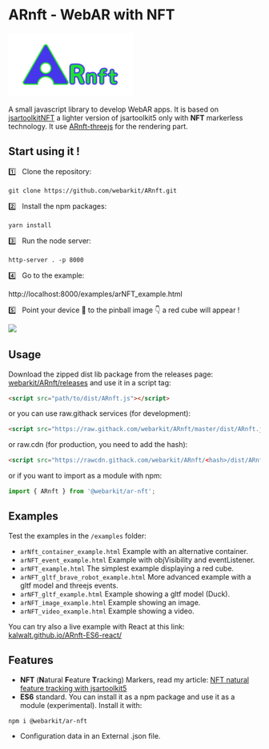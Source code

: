 # ARnft - WebAR with NFT

<img src="examples/Data/arNFT-logo.gif" width="250px"/>

A small javascript library to develop WebAR apps. It is based on [jsartoolkitNFT](https://github.com/kalwalt/jsartoolkitnFT) a lighter version of jsartoolkit5 only with **NFT** markerless technology. It use [ARnft-threejs](https://github.com/webarkit/ARnft-threejs) for the rendering part.

## Start using it !

:one: &nbsp; Clone the repository:

`git clone https://github.com/webarkit/ARnft.git`

:two: &nbsp; Install the npm packages:

`yarn install`

:three: &nbsp; Run the node server:

`http-server . -p 8000`

:four: &nbsp; Go to the example:

http://localhost:8000/examples/arNFT_example.html

:five: &nbsp; Point your device 📱 to the pinball image 👇 a red cube will appear !

<img src= https://raw.githubusercontent.com/artoolkitx/artoolkit5/master/doc/Marker%20images/pinball.jpg width="250"/>

## Usage

Download the zipped dist lib package from the releases page: [webarkit/ARnft/releases](https://github.com/webarkit/ARnft/releases)
and use it in a script tag:
```html
<script src="path/to/dist/ARnft.js"></script>
```
or you can use raw.githack services (for development):

```html
<script src="https://raw.githack.com/webarkit/ARnft/master/dist/ARnft.js"></script>
```

or raw.cdn (for production, you need to add the hash):

```html
<script src="https://rawcdn.githack.com/webarkit/ARnft/<hash>/dist/ARnft.js"></script>
```

or if you want to import as a module with npm:

```javascript
import { ARnft } from '@webarkit/ar-nft';
```

## Examples
Test the examples in the `/examples` folder:
- `arNft_container_example.html` Example with an alternative container.
- `arNFT_event_example.html` Example with objVisibility and eventListener.
- `arNFT_example.html` The simplest example displaying a red cube.
- `arNFT_gltf_brave_robot_example.html` More advanced example with a gltf model and threejs events.
- `arNFT_gltf_example.html` Example showing a gltf model (Duck).
- `arNFT_image_example.html` Example showing an image.
- `arNFT_video_example.html` Example showing a video.

You can try also a live example with React at this link: [kalwalt.github.io/ARnft-ES6-react/](https://kalwalt.github.io/ARnft-ES6-react/)

## Features

- **NFT** (**N**atural **F**eature **T**racking) Markers, read my article: [NFT natural feature tracking with jsartoolkit5](https://www.kalwaltart.com/blog/2020/01/21/nft-natural-feature-tracking-with-jsartoolkit5/)
- **ES6** standard. You can install it as a npm package and use it as a module (experimental). Install it with:

```
npm i @webarkit/ar-nft
```

- Configuration data in an External .json file.
